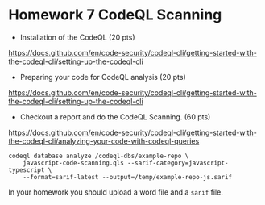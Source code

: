 # Homework 7 CodeQL Scanning

* Installation of the CodeQL (20 pts)

https://docs.github.com/en/code-security/codeql-cli/getting-started-with-the-codeql-cli/setting-up-the-codeql-cli

* Preparing your code for CodeQL analysis (20 pts)

https://docs.github.com/en/code-security/codeql-cli/getting-started-with-the-codeql-cli/setting-up-the-codeql-cli

* Checkout a report and do the CodeQL Scanning. (60 pts)

https://docs.github.com/en/code-security/codeql-cli/getting-started-with-the-codeql-cli/analyzing-your-code-with-codeql-queries

```commandline
codeql database analyze /codeql-dbs/example-repo \
    javascript-code-scanning.qls --sarif-category=javascript-typescript \
    --format=sarif-latest --output=/temp/example-repo-js.sarif
```

In your homework you should upload a word file and a `sarif` file.